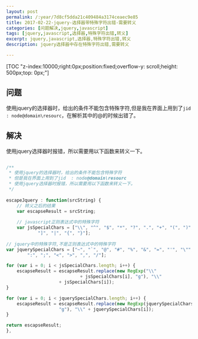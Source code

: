 ```yaml
---
layout: post
permalink: /:year/7d8cf5dda21c409484a3174ceaec9e85
title: 2017-02-22-jquery-选择器带特殊字符出错-需要转义
categories: [问题解决,jquery,javascript]
tags: [jquery,javascript,选择器,特殊字符出错,转义]
excerpt: jquery,javascript,选择器,特殊字符出错,转义
description: jquery选择器中存在特殊字符出错,需要转义

---
```


[TOC "z-index:10000;right:0px;position:fixed;overflow-y: scroll;height: 500px;top: 0px;"]


## 问题 ##
使用jquery的选择器时，给出的条件不能包含特殊字符,但是我在界面上用到了`jid  : node@domain\resourc`，在解析其中的@的时候出错了。


## 解决 ##
使用jquery选择器时报错，所以需要用以下函数来转义一下。

```javascript

/**
 * 使用jquery的选择器时，给出的条件不能包含特殊字符
 * 但是我在界面上用到了jid  : node@domain\resourc
 * 使用jquery选择器时报错，所以需要用以下函数来转义一下。
 */
 
escapeJquery : function(srcString) {  
    // 转义之后的结果  
    var escapseResult = srcString;  
  
    // javascript正则表达式中的特殊字符  
    var jsSpecialChars = ["\\", "^", "$", "*", "?", ".", "+", "(", ")", "[",  
            "]", "|", "{", "}"];  
	      
// jquery中的特殊字符,不是正则表达式中的特殊字符  
var jquerySpecialChars = ["~", "`", "@", "#", "%", "&", "=", "'", "\"",  
        ":", ";", "<", ">", ",", "/"];  

for (var i = 0; i < jsSpecialChars.length; i++) {  
    escapseResult = escapseResult.replace(new RegExp("\\"  
                            + jsSpecialChars[i], "g"), "\\"  
                    + jsSpecialChars[i]);  
}  

for (var i = 0; i < jquerySpecialChars.length; i++) {  
    escapseResult = escapseResult.replace(new RegExp(jquerySpecialChars[i],  
                    "g"), "\\" + jquerySpecialChars[i]);  
}  

return escapseResult;  
}, 
	    
```